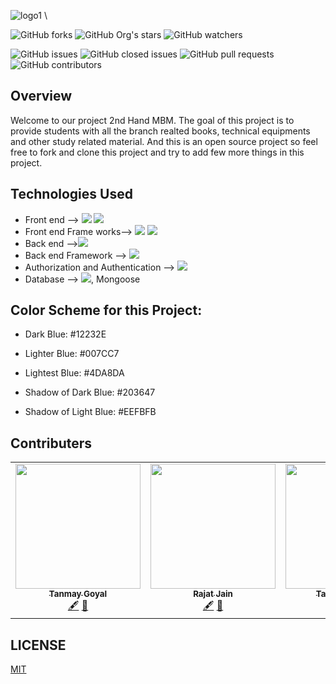 ![logo1](https://user-images.githubusercontent.com/74481466/120747306-7191bf80-c51e-11eb-891d-5c644affcfc5.png)     \

 ![GitHub forks](https://img.shields.io/github/forks/Satwikan/2nd-hand-mbm?style=social)
 ![GitHub Org's stars](https://img.shields.io/github/stars/Satwikan/2nd-hand-mbm?style=social)
![GitHub watchers](https://img.shields.io/github/watchers/Satwikan/2nd-hand-mbm?style=social)

![GitHub issues](https://img.shields.io/github/issues/Satwikan/2nd-hand-MBM?color=green&style=for-the-badge)
![GitHub closed issues](https://img.shields.io/github/issues-closed/Satwikan/2nd-hand-MBM?color=red&style=for-the-badge)
![GitHub pull requests](https://img.shields.io/github/issues-pr/Satwikan/2nd-hand-MBM?color=orange&style=for-the-badge)
![GitHub contributors](https://img.shields.io/github/contributors/Satwikan/2nd-hand-mbm?color=blue&style=for-the-badge)

 ## Overview
 Welcome to our project 2nd Hand MBM. The goal of this project is to provide students with all the branch realted books, technical equipments and other study related material. And this is an open source project so feel free to fork and clone this project and try to add few more things in this project. 
       
 ## Technologies Used
 
 - Front end --> <img src="https://img.shields.io/badge/CSS3-1572B6?style=for-the-badge&logo=css3&logoColor=white"> <img src="https://img.shields.io/badge/JavaScript-F7DF1E?style=for-the-badge&logo=javascript&logoColor=black">
 - Front end Frame works--> <img src="https://img.shields.io/badge/Bootstrap-563D7C?style=for-the-badge&logo=bootstrap&logoColor=white"> <img src="https://img.shields.io/badge/React-20232A?style=for-the-badge&logo=react&logoColor=61DAFB">
 - Back end --><img src="https://img.shields.io/badge/Node.js-43853D?style=for-the-badge&logo=node-dot-js&logoColor=white">
 - Back end Framework --> <img src ="https://img.shields.io/badge/Express.js-000000?style=for-the-badge&logo=express&logoColor=white">
 - Authorization and Authentication --> <img src="https://img.shields.io/badge/firebase-ffca28?style=for-the-badge&logo=firebase&logoColor=black">
 - Database --> <img src ="https://img.shields.io/badge/MongoDB-4EA94B?style=for-the-badge&logo=mongodb&logoColor=white">, Mongoose


 
## Color Scheme for this Project:
- Dark Blue: #12232E

- Lighter Blue: #007CC7

- Lightest Blue: #4DA8DA

- Shadow of Dark Blue: #203647

- Shadow of Light Blue: #EEFBFB

## Contributers 
<table>
  <tr>
    <td align="center"><a href="https://github.com/tanmay12-sud0"><img src="https://avatars.githubusercontent.com/u/74183172?v=4" width="200px;" alt=""/><br /><sub><b>Tanmay Goyal</b></sub></a><br /><a href="#https://github.com/tanmay12-sud0" title="Content">🖋</a> <a href="https://github.com/Satwikan/2nd-hand-mbm/commits/main" title="Documentation">📖</a></td>
   <td align="center"><a href="https://github.com/Rajat-Jain29"><img src="https://avatars.githubusercontent.com/u/74781798?v=4" width="200px;" alt=""/><br /><sub><b>Rajat Jain</b></sub></a><br /><a href="https://github.com/Rajat-Jain29" title="Content">🖋</a> <a href="https://github.com/Satwikan/2nd-hand-mbm/commits/main" title="Documentation">📖</a></td>
    <td align="center"><a href="https://github.com/RYzen-009"><img src="https://avatars.githubusercontent.com/u/74481466?s=400&u=3ce07bd992f782c43c2474dd99e284f1671f43fe&v=4" width="200px;" alt=""/><br /><sub><b>Tanmay Mathur</b></sub></a><br /><a href="https://github.com/RYzen-009" title="Content">🖋</a> <a href="https://github.com/Satwikan/2nd-hand-mbm/commits/main" title="Documentation">📖</a></td>
    <td align="center"><a href="https://github.com/Satwikan"><img src="https://avatars.githubusercontent.com/u/69719072?v=4" width="200px;" alt=""/><br /><sub><b>Satwik Anmol</b></sub></a><br /><a href="https://github.com/Satwikan" title="Content">🖋</a> <a href="https://github.com/Satwikan/2nd-hand-mbm/commits/main" title="Documentation">📖</a></td>
 </tr>
</table> 




## LICENSE
[MIT](https://github.com/Satwikan/2nd-hand-mbm/blob/main/LICENSE)

